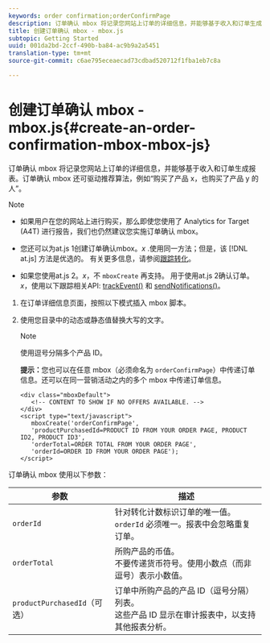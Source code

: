 ```yaml
---
keywords: order confirmation;orderConfirmPage
description: 订单确认 mbox 将记录您网站上订单的详细信息，并能够基于收入和订单生成报表。订单确认 mbox 还可驱动推荐算法，例如“购买了产品 x，也购买了产品 y 的人”。
title: 创建订单确认 mbox - mbox.js
subtopic: Getting Started
uuid: 001da2bd-2ccf-490b-ba84-ac9b9a2a5451
translation-type: tm+mt
source-git-commit: c6ae795eceaecad73cdbad520712f1fba1eb7c8a

---
```



# 创建订单确认 mbox - mbox.js{#create-an-order-confirmation-mbox-mbox-js}

订单确认 mbox 将记录您网站上订单的详细信息，并能够基于收入和订单生成报表。订单确认 mbox 还可驱动推荐算法，例如“购买了产品 x，也购买了产品 y 的人”。

>[!NOTE]
>
>* 如果用户在您的网站上进行购买，那么即使您使用了 Analytics for Target (A4T) 进行报告，我们也仍然建议您实施订单确认 mbox。
   >
   >
* 您还可以为at.js 1创建订单确认mbox。*x* .使用同一方法；但是，该 [!DNL at.js] 方法是优选的。 有关更多信息，请参阅[跟踪转化](../../../c-implementing-target/c-implementing-target-for-client-side-web/how-to-deployatjs/implementing-target-without-a-tag-manager.md#task_E85D2F64FEB84201A594F2288FABF053)。
   >
   >
* 如果您使用at.js 2。*x*，不 `mboxCreate` 再支持。 用于使用at.js 2确认订单。*x*，使用以下跟踪相关API: [trackEvent()](/help/c-implementing-target/c-implementing-target-for-client-side-web/adobe-target-trackevent.md) 和 [sendNotifications()](/help/c-implementing-target/c-implementing-target-for-client-side-web/adobe.target.sendnotifications-atjs-21.md)。


1. 在订单详细信息页面，按照以下模式插入 mbox 脚本。
1. 使用您目录中的动态或静态值替换大写的文字。

   >[!NOTE]
   >
   >使用逗号分隔多个产品 ID。

   **提示：**&#x200B;您也可以在任意 mbox（必须命名为 `orderConfirmPage`）中传递订单信息。还可以在同一营销活动之内的多个 mbox 中传递订单信息。

   ```
   <div class="mboxDefault"> 
      <!-- CONTENT TO SHOW IF NO OFFERS AVAILABLE. --> 
   </div> 
   <script type="text/javascript">    
      mboxCreate('orderConfirmPage', 
      'productPurchasedId=PRODUCT ID FROM YOUR ORDER PAGE, PRODUCT ID2, PRODUCT ID3', 
      'orderTotal=ORDER TOTAL FROM YOUR ORDER PAGE', 
      'orderId=ORDER ID FROM YOUR ORDER PAGE'); 
   </script> 
   ```

订单确认 mbox 使用以下参数：

| 参数 | 描述 |
|--- |--- |
| `orderId` | 针对转化计数标识订单的唯一值。<br>`orderId` 必须唯一。报表中会忽略重复订单。 |
| `orderTotal` | 所购产品的币值。<br>不要传递货币符号。使用小数点（而非逗号）表示小数值。 |
| `productPurchasedId`（可选） | 订单中所购产品的产品 ID（逗号分隔）列表。<br>这些产品 ID 显示在审计报表中，以支持其他报表分析。 |